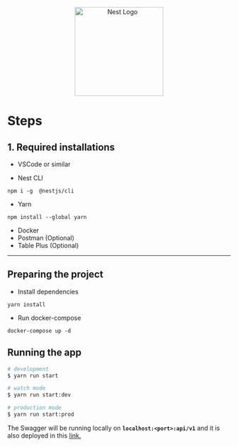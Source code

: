 <p align="center">
  <a href="http://nestjs.com/" target="blank"><img src="https://nestjs.com/img/logo-small.svg" width="200" alt="Nest Logo" /></a>
</p>

# Steps

## 1. Required installations

  * VSCode or similar

  * Nest CLI 
   ``` 
   npm i -g  @nestjs/cli
   ```
  * Yarn
  ```
  npm install --global yarn
  ```

  * Docker
  * Postman (Optional)
  * Table Plus (Optional) 

---
## Preparing the project 

 * Install dependencies

```
yarn install
```
 * Run docker-compose 
  ```
  docker-compose up -d
  ```

## Running the app

```bash
# development
$ yarn run start

# watch mode
$ yarn run start:dev

# production mode
$ yarn run start:prod
```
The Swagger will be running locally on **```localhost:<port>:api/v1```** and it is also deployed in this [link.](https://gateways-backend.onrender.com/api/v1)

